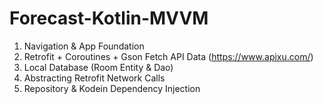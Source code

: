 # Forecast-Kotlin-MVVM

1. Navigation & App Foundation 
2. Retrofit + Coroutines + Gson Fetch API Data (https://www.apixu.com/)
3. Local Database (Room Entity & Dao)
4. Abstracting Retrofit Network Calls
5. Repository & Kodein Dependency Injection 
